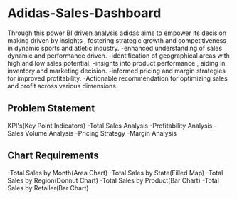 # Adidas-Sales-Dashboard

Through this power BI driven analysis adidas aims to empower its decision making driven by insights , fostering strategic growth and competitiveness in dynamic sports and atletic industry. 
-enhanced understanding of sales dynamic and performance driven.
-identification of geographical areas with high and low sales potential.
-insights into product performance , aiding in inventory and marketing decision.
-informed pricing and margin strategies for improved profitability.
-Actionable recommendation for optimizing sales and profit across various dimensions.
## Problem Statement
KPI's(Key Point Indicators)
-Total Sales Analysis
-Profitability Analysis
-Sales Volume Analysis
-Pricing Strategy
-Margin Analysis
## Chart Requirements
-Total Sales by Month(Area Chart)
-Total Sales by State(Filled Map)
-Total Sales by Region(Donnut Chart)
-Total Sales by Product(Bar Chart)
-Total Sales by Retailer(Bar Chart)
